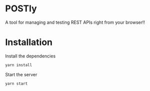 # POSTly

A tool for managing and testing REST APIs right from your browser!!

# Installation

Install the dependencies

```sh
yarn install
```

Start the server

```
yarn start
```
